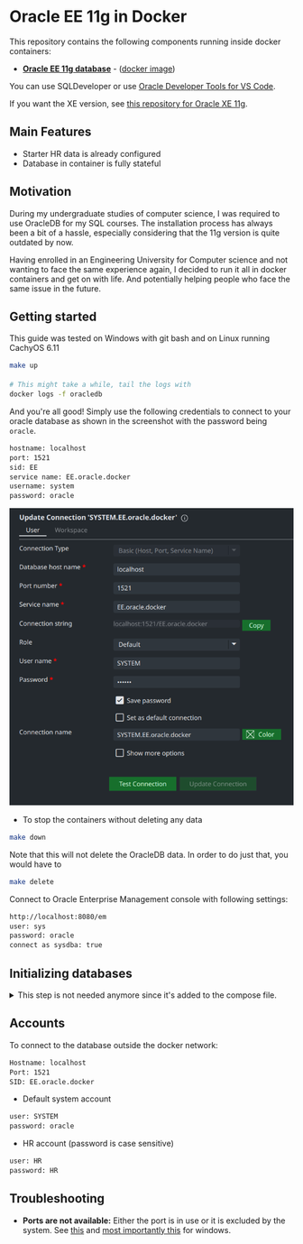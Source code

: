 # Oracle EE 11g in Docker

This repository contains the following components running inside docker containers:

- [**Oracle EE 11g database**](https://docs.oracle.com/cd/E11882_01/license.112/e47877/editions.htm#DBLIC109) - ([docker image](https://hub.docker.com/r/loliconneko/oracle-ee-11g))

You can use SQLDeveloper or use [Oracle Developer Tools for VS Code](https://marketplace.visualstudio.com/items?itemName=Oracle.oracledevtools).

If you want the XE version, see [this repository for Oracle XE 11g](https://github.com/usersina/oracle-xe-11g-docker).

## Main Features

- Starter HR data is already configured
- Database in container is fully stateful

## Motivation

During my undergraduate studies of computer science, I was required to use OracleDB for my SQL courses.
The installation process has always been a bit of a hassle, especially considering that the 11g version is quite outdated by now.

Having enrolled in an Engineering University for Computer science and not wanting to face the same experience again, I decided to run it all in docker containers and get on with life.
And potentially helping people who face the same issue in the future.

## Getting started

This guide was tested on Windows with git bash and on Linux running CachyOS 6.11

```bash
make up

# This might take a while, tail the logs with
docker logs -f oracledb
```

And you're all good! Simply use the following credentials to connect to your oracle database as shown in the screenshot with the password being `oracle`.

```txt
hostname: localhost
port: 1521
sid: EE
service name: EE.oracle.docker
username: system
password: oracle
```

![sqldeveloper-login](./media/vscode-oracle-login.png)

- To stop the containers without deleting any data

```bash
make down
```

Note that this will not delete the OracleDB data.
In order to do just that, you would have to

```bash
make delete
```

Connect to Oracle Enterprise Management console with following settings:

```txt
http://localhost:8080/em
user: sys
password: oracle
connect as sysdba: true
```

## Initializing databases

<details>

<summary>This step is not needed anymore since it's added to the compose file.</summary>

## II. Extra setup

You might also want to unlock the HR account to have access to the [HR (or Human Resources) schema](https://www.webucator.com/article/oracles-demo-hr-schema/) which is just a collection of useful tables often used for testing.

### 1. Unlocking HR

HR and a bunch of other tables are now unlocked by default.

To use it simply

- Enter into the running container with the system account

```bash
make shell
```

- Connect with the HR account

```bash
sqlplus HR/HR
```

You can now run queries against the HR database

```SQL
SELECT TABLE_NAME FROM USER_TABLES;
```

</details>

## Accounts

To connect to the database outside the docker network:

```bash
Hostname: localhost
Port: 1521
SID: EE.oracle.docker
```

- Default system account

```bash
user: SYSTEM
password: oracle
```

- HR account (password is case sensitive)

```bash
user: HR
password: HR
```

## Troubleshooting

- **Ports are not available:** Either the port is in use or it is excluded by the system. See [this](https://github.com/docker/for-win/issues/9272#issuecomment-731847321) and [most importantly this](https://superuser.com/a/1610009/1024072) for windows.
